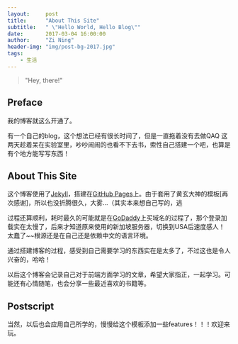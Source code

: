 ```yaml
---
layout:     post
title:      "About This Site"
subtitle:   " \"Hello World, Hello Blog\""
date:       2017-03-04 16:00:00
author:     "Zi Ning"
header-img: "img/post-bg-2017.jpg"
tags:
    - 生活
---
```


>"Hey, there!"

## Preface

我的博客就这么开通了。

有一个自己的blog，这个想法已经有很长时间了，但是一直拖着没有去做QAQ 这两天趁着呆在实验室里，吵吵闹闹的也看不下去书，索性自己搭建一个吧，也算是有个地方能写写东西！

## About This Site

这个博客使用了[Jekyll](http://jekyllrb.com/)，搭建在[GitHub Pages](https://pages.github.com/)上。由于套用了黄玄大神的模板[再次感谢]，所以也没折腾很久，大雾...（其实本来想自己写的，逃

过程还算顺利，耗时最久的可能就是在[GoDaddy](https://www.godaddy.com/)上买域名的过程了，那个登录加载实在太慢了，后来才知道原来使用的新加坡服务器，切换到USA后速度感人！太蠢了~~根源还是在自己还是依赖中文的语言环境。

通过搭建博客的过程，感受到自己需要学习的东西实在是太多了，不过这也是令人兴奋的，哈哈！

以后这个博客会记录自己对于前端方面学习的文章，希望大家指正，一起学习。可能还有心情随笔，也会分享一些最近喜欢的书籍等。

## Postscript

当然，以后也会应用自己所学的，慢慢给这个模板添加一些features！！！欢迎来玩。